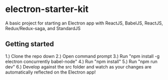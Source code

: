 # electron-starter-kit
A basic project for starting an Electron app with ReactJS, BabelJS, ReactJS, Redux/Redux-saga, and StandardJS

## Getting started
1.) Clone the repo down
2.) Open command prompt
3.) Run "npm install -g electron concurrently babel-node"
4.) Run "npm install"
5.) Run "npm run dev"
6.) Develop against the src folder and watch as your changes are automatically reflected on the Electron app!